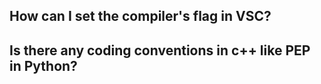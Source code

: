 ## How can I set the compiler's flag in VSC?
## Is there any coding conventions in c++ like PEP in Python? 